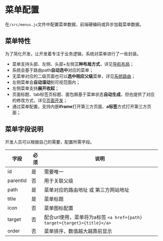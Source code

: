 # 菜单配置

在`/src/menus.js`文件中配置菜单数据，前端硬编码或异步加载菜单数据。

## 菜单特性

为了简化开发，让开发着专注于业务逻辑，系统对菜单进行了一些封装。

- 菜单支持头部、左侧、头部+左侧**三种布局方式**，详见[导航布局](LAYOUT.md)；
- 系统会基于路由path**自动选中**对应的菜单；
- 无菜单对应的二级页面也可以**选中相应父级**菜单，详见[系统路由](ROUTE.md)；
- 左侧菜单会**自动滚动**到可视范围内；
- 左侧菜单支持**展开收起**；
- 页面标题、tab标签页标题、面包屑基于菜单状态**自动生成**，但也提供了对应的修改方式，详见[页面开发](PAGE.md)；
- 通过菜单配置，支持内嵌**iframe**打开第三方页面、**a标签**方式打开第三方页面；

## 菜单字段说明

开发人员可以根据自己的需要，配置所需字段。

字段|必须|说明
---|---|---
id|是|需要唯一
parentId|否|用于关联父级
path|是|菜单对应的路由地址 或 第三方网站地址
title|是|菜单标题
icon|否|菜单图标配置
target|否|配合url使用，菜单将为a标签 `<a href={path} target={target}>{title}</a>`
order|否|菜单排序，数值越大越靠前显示
